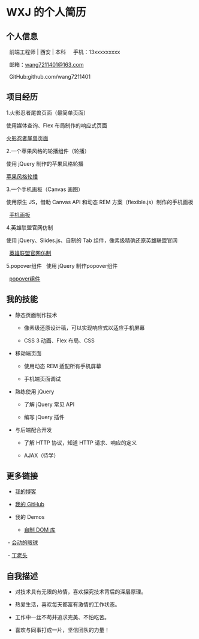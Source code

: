 # WXJ 的个人简历

## 个人信息

   前端工程师 | 西安 | 本科
   
   手机：13xxxxxxxxx
   
   邮箱：wang7211401@163.com
   
   GitHub:github.com/wang7211401
   
## 项目经历

1.火影忍者尾兽页面（最简单页面）
    
   使用媒体查询、Flex 布局制作的响应式页面
   
   [火影忍者尾兽页面](https://wang7211401.github.io/jirengu-12/index.html)
    
2.一个苹果风格的轮播组件（轮播）

   使用 jQuery 制作的苹果风格轮播
   
   [苹果风格轮播](https://wang7211401.github.io/jirengu-12/slider/slider.html)
    
3.一个手机画板（Canvas 画图）
    
   使用原生 JS，借助 Canvas API 和动态 REM 方案（flexible.js）制作的手机画板
   
   [手机画板](https://wang7211401.github.io/jirengu-12/huatu.html)
    
4.英雄联盟官网仿制

   使用 jQuery、Slides.js、自制的 Tab 组件，像素级精确还原英雄联盟官网
    
   [英雄联盟官网仿制](https://wang7211401.github.io/jirengu-12/lol/lol.html)

5.popover组件
   
   使用 jQuery 制作popover组件
    
   [popover组件](https://wang7211401.github.io/jirengu-12/popover.html)
    
## 我的技能

   + 静态页面制作技术
   
     - 像素级还原设计稿，可以实现响应式以适应手机屏幕
   
     - CSS 3 动画、Flex 布局、CSS
   
   + 移动端页面
   
     - 使用动态 REM 适配所有手机屏幕
   
     - 手机端页面调试
   
   + 熟练使用 jQuery
   
     - 了解 jQuery 常见 API
   
     - 编写 jQuery 插件
   
   + 与后端配合开发
   
     - 了解 HTTP 协议，知道 HTTP 请求、响应的定义
   
     - AJAX（待学）

## 更多链接

- [我的博客](https://wang7211401.github.io/)
   
- [我的 GitHub](https://github.com/wang7211401)
   
- 我的 Demos

  - [自制 DOM 库](https://wang7211401.github.io/jirengu-12/test.js)

  - [会动的眼球](https://wang7211401.github.io/jirengu-12/eyes/eyes.html)

  - [丁老头](https://wang7211401.github.io/jirengu-12/ding/ding.html)
      
## 自我描述

- 对技术具有无限的热情，喜欢探究技术背后的深层原理。
   
- 热爱生活，喜欢每天都富有激情的工作状态。
   
- 工作中一丝不苟并追求完美、不怕吃苦。
   
- 喜欢与同事打成一片，坚信团队的力量！
